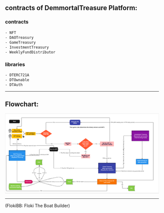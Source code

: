 <H2> contracts of DemmortalTreasure Platform:</h2>

### contracts
    - NFT
    - DAOTreasury
    - GameTreasury
    - InvestmentTreasury
    - WeeklyFundDistributor
### libraries
    - DTERC721A
    - DTOwnable
    - DTAuth


---

<H2>Flowchart:</h2>

![image flowchart](./Flowchart.png)

---

(FlokiBB: Floki The Boat Builder)
